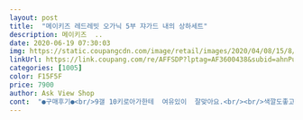 ```yaml
---
layout: post 
title:  "메이키즈 레드레빗 오가닉 5부 쟈가드 내의 상하세트" 
description: 메이키즈  ..
date: 2020-06-19 07:30:03 
img: https://static.coupangcdn.com/image/retail/images/2020/04/08/15/8/6081a8fc-7c16-41af-b3c6-646f5cd79f62.jpg 
linkUrl: https://link.coupang.com/re/AFFSDP?lptag=AF3600438&subid=ahnPublicAsk&pageKey=1443793871&itemId=2488536982&vendorItemId=70481774212&traceid=V0-113-a1b19b2091dd262e 
categories: [1005] 
color: F15F5F 
price: 7900 
author: Ask View Shop 
cont:  "●구매후기●<br/>9갤 10키로아가한테  여유있이  잘맞아요.<br/><br/>색깔도좋고  사이즈도 괜찮네요.<br/><br/>아누 날씬한 애들 아니면 두싸이즈 업 주문필요... <br/><br/>여름이라  짧은옷이필요했는데  잘산거같고  몇벌더구매했네요^^<br/>프린트 이쁘고 면이 부드러워요<br/>9갤 10키로아가한테  여유있이  잘맞아요.<br/><br/>색깔도좋고  사이즈도 괜찮네요.<br/><br/>아누 날씬한 애들 아니면 두싸이즈 업 주문필요... <br/><br/>여름이라  짧은옷이필요했는데  잘산거같고  몇벌더구매했네요^^<br/>프린트 이쁘고 면이 부드러워요<br/>" 
---
```

